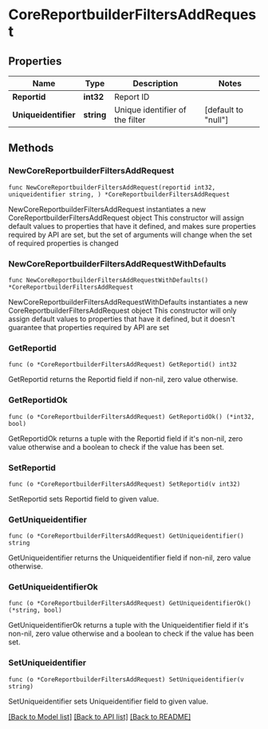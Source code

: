 # CoreReportbuilderFiltersAddRequest

## Properties

Name | Type | Description | Notes
------------ | ------------- | ------------- | -------------
**Reportid** | **int32** | Report ID | 
**Uniqueidentifier** | **string** | Unique identifier of the filter | [default to "null"]

## Methods

### NewCoreReportbuilderFiltersAddRequest

`func NewCoreReportbuilderFiltersAddRequest(reportid int32, uniqueidentifier string, ) *CoreReportbuilderFiltersAddRequest`

NewCoreReportbuilderFiltersAddRequest instantiates a new CoreReportbuilderFiltersAddRequest object
This constructor will assign default values to properties that have it defined,
and makes sure properties required by API are set, but the set of arguments
will change when the set of required properties is changed

### NewCoreReportbuilderFiltersAddRequestWithDefaults

`func NewCoreReportbuilderFiltersAddRequestWithDefaults() *CoreReportbuilderFiltersAddRequest`

NewCoreReportbuilderFiltersAddRequestWithDefaults instantiates a new CoreReportbuilderFiltersAddRequest object
This constructor will only assign default values to properties that have it defined,
but it doesn't guarantee that properties required by API are set

### GetReportid

`func (o *CoreReportbuilderFiltersAddRequest) GetReportid() int32`

GetReportid returns the Reportid field if non-nil, zero value otherwise.

### GetReportidOk

`func (o *CoreReportbuilderFiltersAddRequest) GetReportidOk() (*int32, bool)`

GetReportidOk returns a tuple with the Reportid field if it's non-nil, zero value otherwise
and a boolean to check if the value has been set.

### SetReportid

`func (o *CoreReportbuilderFiltersAddRequest) SetReportid(v int32)`

SetReportid sets Reportid field to given value.


### GetUniqueidentifier

`func (o *CoreReportbuilderFiltersAddRequest) GetUniqueidentifier() string`

GetUniqueidentifier returns the Uniqueidentifier field if non-nil, zero value otherwise.

### GetUniqueidentifierOk

`func (o *CoreReportbuilderFiltersAddRequest) GetUniqueidentifierOk() (*string, bool)`

GetUniqueidentifierOk returns a tuple with the Uniqueidentifier field if it's non-nil, zero value otherwise
and a boolean to check if the value has been set.

### SetUniqueidentifier

`func (o *CoreReportbuilderFiltersAddRequest) SetUniqueidentifier(v string)`

SetUniqueidentifier sets Uniqueidentifier field to given value.



[[Back to Model list]](../README.md#documentation-for-models) [[Back to API list]](../README.md#documentation-for-api-endpoints) [[Back to README]](../README.md)


